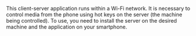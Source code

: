 This client-server application runs within a Wi-Fi network. It is necessary to control media from the phone using hot keys on the server (the machine being controlled).
To use, you need to install the server on the desired machine and the application on your smartphone.
